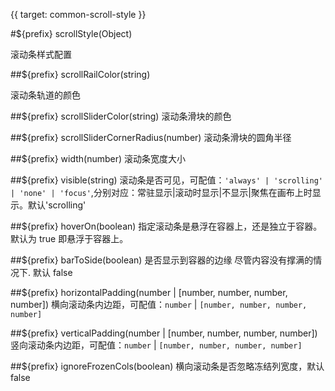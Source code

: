 {{ target: common-scroll-style }}

#${prefix} scrollStyle(Object)

滚动条样式配置

##${prefix} scrollRailColor(string)

滚动条轨道的颜色

##${prefix} scrollSliderColor(string)
滚动条滑块的颜色

##${prefix} scrollSliderCornerRadius(number)
滚动条滑块的圆角半径

##${prefix} width(number)
滚动条宽度大小

##${prefix} visible(string)
滚动条是否可见，可配值：`'always' | 'scrolling' | 'none' | 'focus'`,分别对应：常驻显示|滚动时显示|不显示|聚焦在画布上时显示。默认'scrolling'

##${prefix} hoverOn(boolean)
指定滚动条是悬浮在容器上，还是独立于容器。默认为 true 即悬浮于容器上。

##${prefix} barToSide(boolean)
是否显示到容器的边缘 尽管内容没有撑满的情况下. 默认 false

##${prefix} horizontalPadding(number | [number, number, number, number])
横向滚动条内边距，可配值：`number` | `[number, number, number, number]`

##${prefix} verticalPadding(number | [number, number, number, number])
竖向滚动条内边距，可配值：`number` | `[number, number, number, number]`

##${prefix} ignoreFrozenCols(boolean)
横向滚动条是否忽略冻结列宽度，默认false
